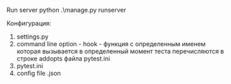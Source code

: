 Run server
python .\manage.py runserver

Конфигурация:
1. settings.py
2. command line option - hook - функция с определенным именем 
   которая вызывается в определенный момент теста
    перечисляются в строке addopts файла pytest.ini
3. pytest.ini
4. config file .json
    